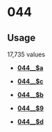 # 044

## Usage

17,735 values

-   **[044\_\_$a](../../tags/044/044__a-1.md)**  

-   **[044\_\_$c](../../tags/044/044__c-2.md)**  

-   **[044\_\_$b](../../tags/044/044__b-3.md)**  

-   **[044\_\_$9](../../tags/044/044__9-4.md)**  

-   **[044\_\_$d](../../tags/044/044__d-5.md)**  


